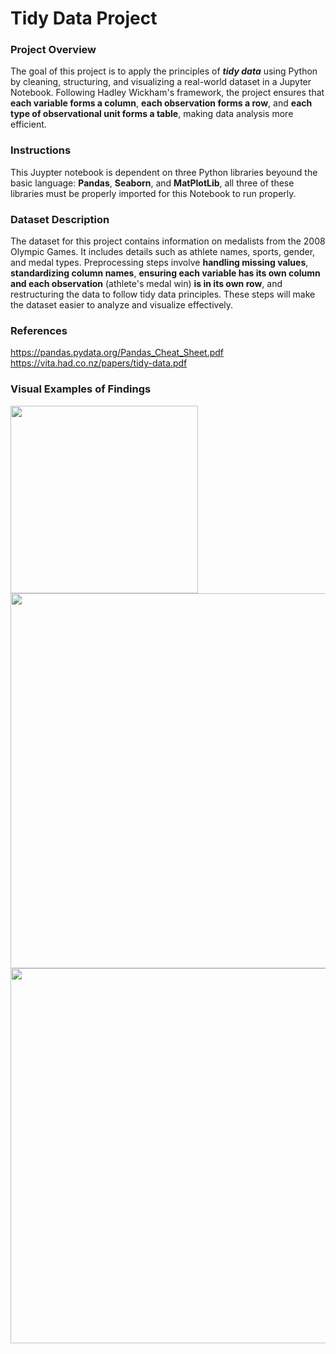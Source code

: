# Tidy Data Project 
### Project Overview 
The goal of this project is to apply the principles of __*tidy data*__ using Python by cleaning, structuring, and visualizing a real-world dataset in a Jupyter Notebook. Following Hadley Wickham's framework, the project ensures that **each variable forms a column**, **each observation forms a row**, and **each type of observational unit forms a table**, making data analysis more efficient.
### Instructions 
This Juypter notebook is dependent on three Python libraries beyound the basic language: **Pandas**, **Seaborn**, and **MatPlotLib**, all three of these libraries must be properly imported for this Notebook to run properly.
### Dataset Description 
The dataset for this project contains information on medalists from the 2008 Olympic Games. It includes details such as athlete names, sports, gender, and medal types. Preprocessing steps involve **handling missing values**, **standardizing column names**, **ensuring each variable has its own column and each observation** (athlete's medal win) **is in its own row**, and restructuring the data to follow tidy data principles. These steps will make the dataset easier to analyze and visualize effectively.
### References
https://pandas.pydata.org/Pandas_Cheat_Sheet.pdf  
https://vita.had.co.nz/papers/tidy-data.pdf
### Visual Examples of Findings
<img src="https://github.com/user-attachments/assets/00dd8625-2913-4a23-b9e4-210e5819a62e" width="300"/>
<img src="https://github.com/user-attachments/assets/75e732f8-858a-4a12-be11-9bf787318108" width="600"/>
<img src="https://github.com/user-attachments/assets/d17513dc-1d39-4e58-b5a5-5e77e8933a0a" width="600"/>

